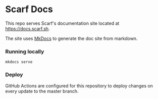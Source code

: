 # Scarf Docs

This repo serves Scarf's documentation site located at https://docs.scarf.sh.

The site uses [MkDocs](https://www.mkdocs.org/) to generate the doc site from markdown.

### Running locally

```
mkdocs serve
````

### Deploy

GitHub Actions are configured for this repository to deploy changes on every update to the master branch.
